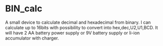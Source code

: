 # BIN_calc
A small device to calculate decimal and hexadecimal from binary. I can calculate up to 16bits with possibility to convert into hex,dec,U2,U1,BCD.
It will have 2 AA battery power supply or 9V battery supply or li-ion accumulator with charger.
